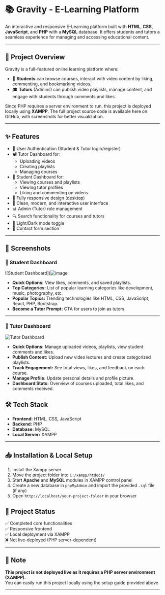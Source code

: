 # 📚 Gravity - E-Learning Platform  

An interactive and responsive E-Learning platform built with **HTML**, **CSS**, **JavaScript**, and **PHP** with a **MySQL** database. It offers students and tutors a seamless experience for managing and accessing educational content.

---

## 📌 Project Overview  

Gravity is a full-featured online learning platform where:
- 📖 **Students** can browse courses, interact with video content by liking, commenting, and bookmarking videos.
- 🎓 **Tutors** (Admins) can publish video playlists, manage content, and engage with students through comments and likes.

Since PHP requires a server environment to run, this project is deployed locally using **XAMPP**. The full project source code is available here on GitHub, with screenshots for better visualization.

---

## ✨ Features  

- 🔐 User Authentication (Student & Tutor login/register)
- 📽️ Tutor Dashboard for:
  - Uploading videos
  - Creating playlists
  - Managing courses
- 📄 Student Dashboard for:
  - Viewing courses and playlists
  - Viewing tutor profiles
  - Liking and commenting on videos
- 📱 Fully responsive design (desktop)
- 🎨 Clean, modern, and interactive user interface
- 📊 Admin (Tutor) role management  
- 🔍 Search functionality for courses and tutors  
- 🌙 Light/Dark mode toggle  
- 📧 Contact form section 

---

## 📸 Screenshots  

### 📌 Student Dashboard  

![Student Dashboard](![image](https://github.com/user-attachments/assets/a75cf854-c8ca-409e-aff4-d863cb77ba28)

- **Quick Options:** View likes, comments, and saved playlists.  
- **Top Categories:** List of popular learning categories like development, music, photography, etc.  
- **Popular Topics:** Trending technologies like HTML, CSS, JavaScript, React, PHP, Bootstrap.  
- **Become a Tutor Prompt:** CTA for users to join as tutors.

---
### 📌 Tutor Dashboard  

![Tutor Dashboard](https://raw.githubusercontent.com/NivedhReddy2048/E-Learning-Website-/main/screenshots/tutor_dashboard.png)

- **Quick Options:** Manage uploaded videos, playlists, view student comments and likes.
- **Publish Content:** Upload new video lectures and create categorized playlists.
- **Track Engagement:** See total views, likes, and feedback on each course.
- **Manage Profile:** Update personal details and profile picture.
- **Dashboard Stats:** Overview of courses uploaded, total likes, and comments received.

## 🛠️ Tech Stack  

- **Frontend:** HTML, CSS, JavaScript  
- **Backend:** PHP  
- **Database:** MySQL  
- **Local Server:** XAMPP  

---

## 📥 Installation  & Local Setup

1. Install the Xampp server
2. Move the project folder into `C:/xampp/htdocs/`  
3. Start **Apache** and **MySQL** modules in XAMPP control panel  
4. Create a new database in `phpMyAdmin` and import the provided `.sql` file (if any)  
5. Open `http://localhost/your-project-folder` in your browser

## 🚀 Project Status  

✅ Completed core functionalities  
✅ Responsive frontend  
✅ Local deployment via XAMPP  
❌ Not live-deployed (PHP server-dependent)  

---
## 📌 Note  

**This project is not deployed live as it requires a PHP server environment (XAMPP).**  
You can easily run this project locally using the setup guide provided above.

---
   
